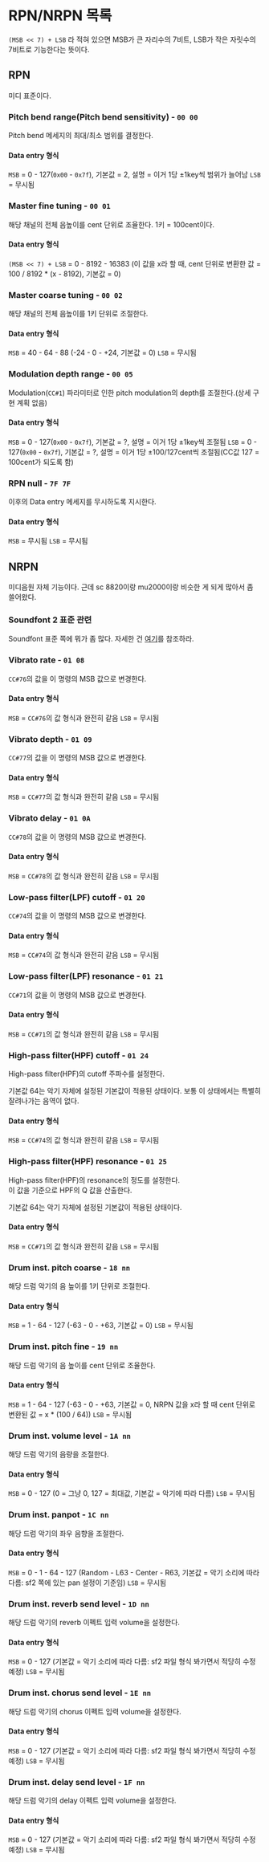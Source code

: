 # RPN/NRPN 목록
`(MSB << 7) + LSB` 라 적혀 있으면 MSB가 큰 자리수의 7비트, LSB가 작은 자릿수의 7비트로 기능한다는 뜻이다.

## RPN
미디 표준이다.

### Pitch bend range(Pitch bend sensitivity) - `00 00`
Pitch bend 메세지의 최대/최소 범위를 결정한다.

#### Data entry 형식
`MSB` = 0 - 127(`0x00` - `0x7f`), 기본값 = 2, 설명 = 이거 1당 ±1key씩 범위가 늘어남
`LSB` = 무시됨

### Master fine tuning - `00 01`
해당 채널의 전체 음높이를 cent 단위로 조율한다. 1키 = 100cent이다.

#### Data entry 형식
`(MSB << 7) + LSB` = 0 - 8192 - 16383 (이 값을 x라 할 때, cent 단위로 변환한 값 = 100 / 8192 * (x - 8192), 기본값 = 0)

### Master coarse tuning - `00 02`
해당 채널의 전체 음높이를 1키 단위로 조절한다.

#### Data entry 형식
`MSB` = 40 - 64 - 88 (-24 - 0 - +24, 기본값 = 0)
`LSB` = 무시됨

### Modulation depth range - `00 05`
Modulation(`CC#1`) 파라미터로 인한 pitch modulation의 depth를 조절한다.(상세 구현 계획 없음)

#### Data entry 형식
`MSB` = 0 - 127(`0x00` - `0x7f`), 기본값 = ?, 설명 = 이거 1당 ±1key씩 조절됨
`LSB` = 0 - 127(`0x00` - `0x7f`), 기본값 = ?, 설명 = 이거 1당 ±100/127cent씩 조절됨(CC값 127 = 100cent가 되도록 함)

### RPN null - `7F 7F`
이후의 Data entry 메세지를 무시하도록 지시한다.

#### Data entry 형식
`MSB` = 무시됨
`LSB` = 무시됨

## NRPN
미디음원 자체 기능이다. 근데 sc 8820이랑 mu2000이랑 비슷한 게 되게 많아서 좀 쓸어왔다.

### Soundfont 2 표준 관련
Soundfont 표준 쪽에 뭐가 좀 많다. 자세한 건 [여기](./soundfont2NRPNs.md)를 참조하라.

### Vibrato rate - `01 08`
`CC#76`의 값을 이 명령의 MSB 값으로 변경한다.

#### Data entry 형식
`MSB` = `CC#76`의 값 형식과 완전히 같음
`LSB` = 무시됨

### Vibrato depth - `01 09`
`CC#77`의 값을 이 명령의 MSB 값으로 변경한다.

#### Data entry 형식
`MSB` = `CC#77`의 값 형식과 완전히 같음
`LSB` = 무시됨

### Vibrato delay - `01 0A`
`CC#78`의 값을 이 명령의 MSB 값으로 변경한다.

#### Data entry 형식
`MSB` = `CC#78`의 값 형식과 완전히 같음
`LSB` = 무시됨

### Low-pass filter(LPF) cutoff - `01 20`
`CC#74`의 값을 이 명령의 MSB 값으로 변경한다.

#### Data entry 형식
`MSB` = `CC#74`의 값 형식과 완전히 같음
`LSB` = 무시됨

### Low-pass filter(LPF) resonance - `01 21`
`CC#71`의 값을 이 명령의 MSB 값으로 변경한다.

#### Data entry 형식
`MSB` = `CC#71`의 값 형식과 완전히 같음
`LSB` = 무시됨

### High-pass filter(HPF) cutoff - `01 24`
High-pass filter(HPF)의 cutoff 주파수를 설정한다.

기본값 64는 악기 자체에 설정된 기본값이 적용된 상태이다. 보통 이 상태에서는 특별히 잘려나가는 음역이 없다.

#### Data entry 형식
`MSB` = `CC#74`의 값 형식과 완전히 같음
`LSB` = 무시됨

### High-pass filter(HPF) resonance - `01 25`
High-pass filter(HPF)의 resonance의 정도를 설정한다.  
이 값을 기준으로 HPF의 Q 값을 산출한다.

기본값 64는 악기 자체에 설정된 기본값이 적용된 상태이다.

#### Data entry 형식
`MSB` = `CC#71`의 값 형식과 완전히 같음
`LSB` = 무시됨

### Drum inst. pitch coarse - `18 nn`
해당 드럼 악기의 음 높이를 1키 단위로 조절한다.

#### Data entry 형식
`MSB` = 1 - 64 - 127 (-63 - 0 - +63, 기본값 = 0)
`LSB` = 무시됨

### Drum inst. pitch fine - `19 nn`
해당 드럼 악기의 음 높이를 cent 단위로 조율한다.

#### Data entry 형식
`MSB` = 1 - 64 - 127 (-63 - 0 - +63, 기본값 = 0, NRPN 값을 x라 할 때 cent 단위로 변환된 값 = x * (100 / 64))
`LSB` = 무시됨

### Drum inst. volume level - `1A nn`
해당 드럼 악기의 음량을 조절한다.

#### Data entry 형식
`MSB` = 0 - 127 (0 = 그냥 0, 127 = 최대값, 기본값 = 악기에 따라 다름)
`LSB` = 무시됨

### Drum inst. panpot - `1C nn`
해당 드럼 악기의 좌우 음향을 조절한다.

#### Data entry 형식
`MSB` = 0 - 1 - 64 - 127 (Random - L63 - Center - R63, 기본값 = 악기 소리에 따라 다름: sf2 쪽에 있는 pan 설정이 기준임)
`LSB` = 무시됨

### Drum inst. reverb send level - `1D nn`
해당 드럼 악기의 reverb 이펙트 입력 volume을 설정한다.

#### Data entry 형식
`MSB` = 0 - 127 (기본값 = 악기 소리에 따라 다름: sf2 파일 형식 봐가면서 적당히 수정 예정)
`LSB` = 무시됨

### Drum inst. chorus send level - `1E nn`
해당 드럼 악기의 chorus 이펙트 입력 volume을 설정한다.

#### Data entry 형식
`MSB` = 0 - 127 (기본값 = 악기 소리에 따라 다름: sf2 파일 형식 봐가면서 적당히 수정 예정)
`LSB` = 무시됨

### Drum inst. delay send level - `1F nn`
해당 드럼 악기의 delay 이펙트 입력 volume을 설정한다.

#### Data entry 형식
`MSB` = 0 - 127 (기본값 = 악기 소리에 따라 다름: sf2 파일 형식 봐가면서 적당히 수정 예정)
`LSB` = 무시됨